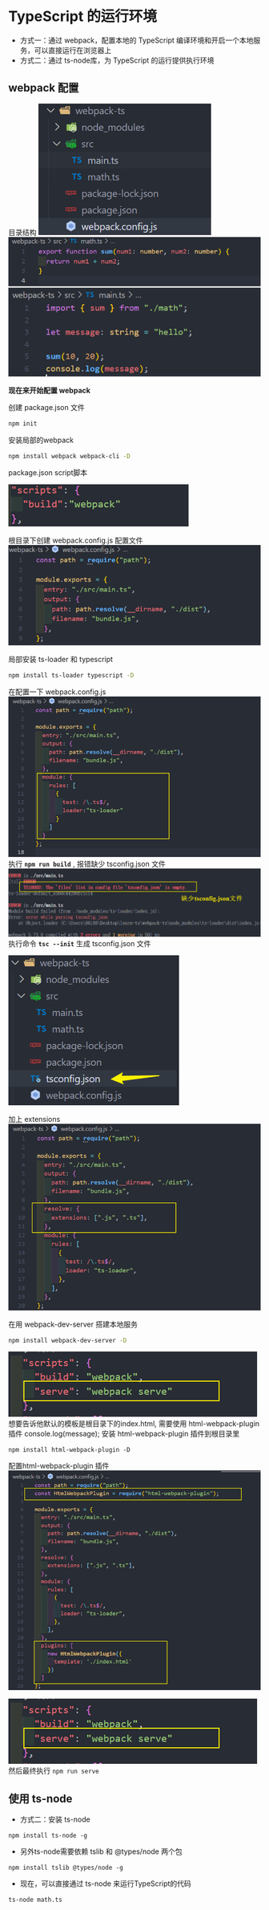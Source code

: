 # TypeScript 的运行环境
* 方式一：通过 webpack，配置本地的 TypeScript 编译环境和开启一个本地服务，可以直接运行在浏览器上
* 方式二：通过 ts-node库，为 TypeScript 的运行提供执行环境
## webpack 配置
目录结构
![图片](../.vuepress/public/images/mulu.png)
![图片](../.vuepress/public/images/math.png)
![图片](../.vuepress/public/images/main.png)

**现在来开始配置 webpack**

创建 package.json 文件
```sh
npm init
```
安装局部的webpack 
```sh
npm install webpack webpack-cli -D
```
package.json script脚本

![图片](../.vuepress/public/images/sp.png)

根目录下创建 webpack.config.js 配置文件
![图片](../.vuepress/public/images/pw.png)

局部安装 ts-loader 和 typescript 
```sh
npm install ts-loader typescript -D
```
在配置一下 webpack.config.js
![图片](../.vuepress/public/images/tl.png)
执行 **`npm run build`** , 报错缺少 tsconfig.json 文件
![图片](../.vuepress/public/images/tt.png)
执行命令  **`tsc --init`** 生成 tsconfig.json 文件

![图片](../.vuepress/public/images/ttt.png)

加上 extensions 
![图片](../.vuepress/public/images/ext.png)

在用 webpack-dev-server 搭建本地服务
```sh
npm install webpack-dev-server -D
```
![图片](../.vuepress/public/images/dev.png)
想要告诉他默认的模板是根目录下的index.html, 需要使用 html-webpack-plugin 插件
console.log(message);
安装 html-webpack-plugin 插件到根目录里
``` 
npm install html-webpack-plugin -D 
```
配置html-webpack-plugin 插件
![图片](../.vuepress/public/images/hp.png)


![图片](../.vuepress/public/images/dev.png)
然后最终执行 `npm run serve` 
## 使用 ts-node
* 方式二：安装 ts-node
```
npm install ts-node -g
```
* 另外ts-node需要依赖 tslib 和 @types/node 两个包
```
npm install tslib @types/node -g
```
* 现在，可以直接通过 ts-node 来运行TypeScript的代码
```
ts-node math.ts
```

